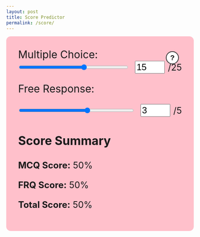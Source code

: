```yaml
---
layout: post
title: Score Predictor
permalink: /score/
---
```


<script src="https://cdn.jsdelivr.net/npm/chart.js"></script>

<div id="scoreForm" style="background-color:#FFC0CB;padding:2rem;border-radius:12px;max-width:700px;margin:auto; font-size:1.5rem;">
<!-- Help Button in top-right of pink box -->
<div style="position: relative;">
  <div style="position: absolute; top: 0.5rem; right: 0.5rem;">
    <div style="position: relative;">
      <button id="helpBtn" style="background-color: white; border: 2px solid #333; border-radius: 50%; width: 35px; height: 35px; font-weight: bold; font-size: 1.2rem; cursor: help;">?</button>
      <div id="tooltip" style="display: none; position: absolute; top: 40px; right: 0; background: rgb(65, 83, 201); color: white; border: 1px solid #ccc; border-radius: 12px; padding: 1rem; width: 400px; font-size: 1rem; box-shadow: 0px 4px 10px rgba(0,0,0,0.1); z-index: 10; white-space: normal; word-wrap: break-word;">
        <strong>How it Works:</strong>
        <p> The backend uses scikit-learn’s QuantileTransformer to convert raw MCQ and FRQ scores into percentile values by learning from a dataset of past scores. When users input their scores on the frontend, the data is sent to a Flask API, where the backend applies the transformer to map the scores to a uniform distribution. This effectively shows each user's percentile ranking compared to the data, which is then returned and displayed on the frontend.
        </p>
      </div>
    </div>
  </div>
</div>
  <label for="mcq" style="font-size:1.75rem;">Multiple Choice:</label>
  <div style="display: flex; align-items: center; gap: 1rem; margin-bottom: 1.5rem;">
    <input type="range" id="mcq" min="0" max="25" value="15" oninput="syncInput('mcq')" style="flex:1;">
    <div style="display:flex; align-items: center; gap: 0.5rem;">
      <input type="number" id="mcqInput" min="0" max="25" value="15" oninput="syncSlider('mcq')" style="width: 80px; font-size:1.5rem;">
      <span>/25</span>
    </div>
  </div>

  <label for="frq" style="font-size:1.75rem;">Free Response:</label>
  <div style="display: flex; align-items: center; gap: 1rem; margin-bottom: 2rem;">
    <input type="range" id="frq" min="0" max="5" value="3" oninput="syncInput('frq')" style="flex:1;">
    <div style="display:flex; align-items: center; gap: 0.5rem;">
      <input type="number" id="frqInput" min="0" max="5" value="3" oninput="syncSlider('frq')" style="width: 80px; font-size:1.5rem;">
      <span>/5</span>
    </div>
  </div>

  <div id="summary" style="margin-top:2rem;">
    <h3 style="font-size:2rem;">Score Summary</h3>
    <p><strong>MCQ Score:</strong> <span id="mcqScore">50%</span></p>
    <p><strong>FRQ Score:</strong> <span id="frqScore">50%</span></p>
    <p><strong>Total Score:</strong> <span id="totalScore">50%</span></p>
  </div>
  <canvas id="percentileChart" width="600" height="300" style="margin-top: 3rem;"></canvas>
</div>

<div id="percentileInfo" style="margin-top: 1.5rem; font-size: 1.5rem;"></div>

<script>
// Hover effect for the "?" tooltip
const helpButton = document.querySelector('button');
const tooltip = helpButton.nextElementSibling;

helpButton.addEventListener('mouseenter', () => {
  tooltip.style.display = 'block';
});

helpButton.addEventListener('mouseleave', () => {
  tooltip.style.display = 'none';
});

tooltip.addEventListener('mouseenter', () => {
  tooltip.style.display = 'block';
});
tooltip.addEventListener('mouseleave', () => {
  tooltip.style.display = 'none';
});

function syncInput(type) {
  const val = parseInt(document.getElementById(type).value);
  document.getElementById(`${type}Input`).value = val;
  updateScores();
}

function syncSlider(type) {
  const val = parseInt(document.getElementById(`${type}Input`).value);
  const max = parseInt(document.getElementById(type).max);
  const boundedVal = Math.min(Math.max(0, val), max);
  document.getElementById(type).value = boundedVal;
  updateScores();
}

async function updateScores() {
  const mcq = parseInt(document.getElementById('mcq').value);
  const frq = parseInt(document.getElementById('frq').value);

  const mcqPercent = Math.round((mcq / 25) * 100);
  const frqPercent = Math.round((frq / 5) * 100);
  const totalRaw = (mcq / 25 * 0.5) + (frq / 5 * 0.5);
  const totalPercent = Math.round(totalRaw * 100);

  let predictedScore = 1;
  if (totalPercent >= 90) predictedScore = 5;
  else if (totalPercent >= 75) predictedScore = 4;
  else if (totalPercent >= 60) predictedScore = 3;
  else if (totalPercent >= 45) predictedScore = 2;

  document.getElementById('mcqScore').textContent = `${mcqPercent}%`;
  document.getElementById('frqScore').textContent = `${frqPercent}%`;
  document.getElementById('totalScore').textContent = `${totalPercent}%`;

  // Call backend for percentiles
  try {
    const response = await fetch('http://localhost:8887/api/score/percentile', {
      method: 'POST',
      headers: { 'Content-Type': 'application/json' },
      body: JSON.stringify({ mcq: mcq, frq: frq })
    });

    if (!response.ok) throw new Error('Network response was not ok');

    const data = await response.json();

    // Update chart with actual percentiles
    percentileChart.data.datasets[0].data = [
      100 - data.mcq_percentile,  // Score 1
      100 - (data.mcq_percentile * 0.8),  // Score 2
      100 - (data.frq_percentile * 0.5),  // Score 3
      data.mcq_percentile,  // Score 4
      data.frq_percentile   // Score 5
    ];
    percentileChart.update();
  } catch (error) {
    console.error('Error fetching percentile:', error);
  }
}

// Initialize

const ctx = document.getElementById('percentileChart').getContext('2d');
const percentileChart = new Chart(ctx, {
  type: 'bar',
  data: {
    labels: ['MCQ %tile', 'FRQ %tile', 'Total %', 'MCQ Gap', 'FRQ Gap'],
    datasets: [{
      label: 'Live Percentile Data',
      data: [50, 50, 50, 50, 50],
      backgroundColor: '#1E90FF',
      borderRadius: 10
    }]
  },
  options: {
    responsive: true,
    scales: {
      y: {
        beginAtZero: true,
        max: 100,
        title: {
          display: true,
          text: 'Percentile / Score %'
        }
      },
      x: {
        title: {
          display: true,
          text: 'Score Range'
        }
      }
    },
    plugins: {
      legend: {
        display: false
      }
    }
  }
});
updateScores();

</script>
